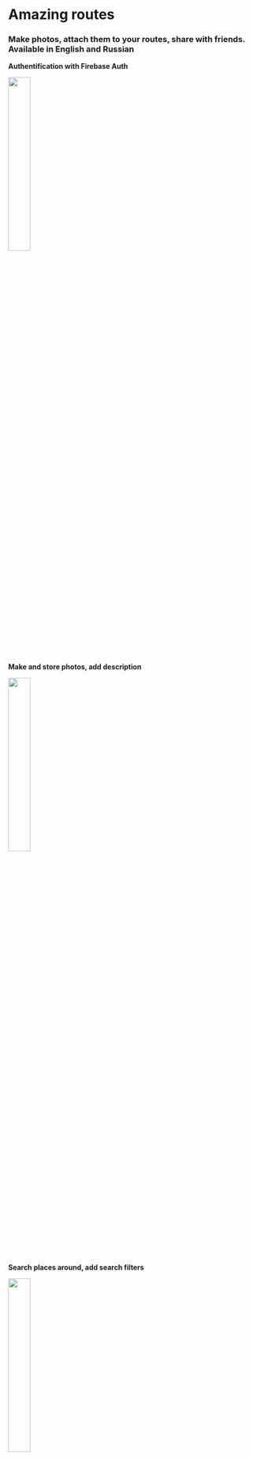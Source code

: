 # Amazing routes
### Make photos, attach them to your routes, share with friends. Available in English and Russian


**Authentification with Firebase Auth**

<p align="left">
<img src="https://user-images.githubusercontent.com/118269028/216836609-4057e575-52b2-4edb-8e18-530401779cc0.jpg" width=30% height=30%>
 </p>


**Make and store photos, add description**

<p align="left">
<img src="https://user-images.githubusercontent.com/118269028/216836612-aa3b0373-7566-42bd-a763-ba1462debca4.jpg" width=30% height=30%>
 </p>


**Search places around, add search filters**


<p align="left">
<img src="https://user-images.githubusercontent.com/118269028/216836614-e99039d5-f4b2-4fc5-8214-1700f8344f92.jpg" width=30% height=30%>
 </p>


